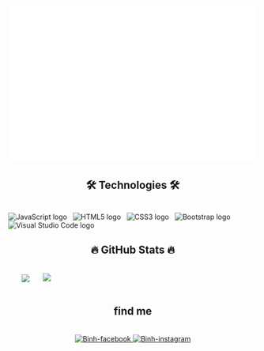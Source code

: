 
<a href="#" target="_blank">
  <img src="svg/nvb.svg" width="1200" alt="binh" />
</a>

<h2 align="center">🛠 Technologies 🛠</h2>
<br>
<!-- https://simpleicons.org/ -->
<span><img src="https://img.shields.io/badge/JavaScript-282C34?logo=javascript&logoColor=F7DF1E" alt="JavaScript logo" title="JavaScript" height="25" /></span>
&nbsp;
<span><img src="https://img.shields.io/badge/HTML5-282C34?logo=html5&logoColor=E34F26" alt="HTML5 logo" title="HTML5" height="25" /></span>
&nbsp;
<span><img src="https://img.shields.io/badge/CSS3-282C34?logo=css3&logoColor=1572B6" alt="CSS3 logo" title="CSS3" height="25" /></span>
&nbsp;
<span><img src="https://img.shields.io/badge/Bootstrap-282C34?logo=bootstrap&logoColor=7952B3" alt="Bootstrap logo" title="Bootstrap" height="25" /></span>
&nbsp;
<span><img src="https://img.shields.io/badge/VS%20Code-282C34?logo=visual-studio-code&logoColor=007ACC" alt="Visual Studio Code logo" title="Visual Studio Code" height="25" /></span>
&nbsp;


<br>
<h2 align="center">🔥 GitHub Stats 🔥</h2>
<!-- https://github.com/anuraghazra/github-readme-stats -->
<br>
<div align=center>
  <a href="#" title="NVB07">
    <img width="315" align="center" src="https://github-readme-stats.vercel.app/api/top-langs/?username=NVB07&hide=c%23,powershell,Mathematica,Ruby,Objective-C,Objective-C%2b%2b,Cuda&title_color=61dafb&text_color=ffffff&icon_color=61dafb&bg_color=20232a&langs_count=8&layout=compact&border_color=61dafb&hide_border=true" />
  </a>
  <a href="#" title="NVB07">
    <img align="right" width="434" src="https://github-readme-stats.vercel.app/api?username=NVB07&show_icons=true&theme=react&border_color=61dafb&hide_border=true" />
  </a>
</div>

<br>
<h2 align="center"> find me </h2>
<br>
<!-- https://icons8.com -->
<div align="center">
  <a href="https://www.facebook.com/profile.php?id=100030906050783" target="_blank">
    <img src="https://img.icons8.com/bubbles/100/000000/facebook-new.png" alt="Binh-facebook" />
  </a>
  <a href="https://www.instagram.com/nvbinh.7/" target="_blank">
    <img src="https://img.icons8.com/bubbles/100/000000/instagram.png" alt="Binh-instagram" />
  </a>
</div>

<br>



